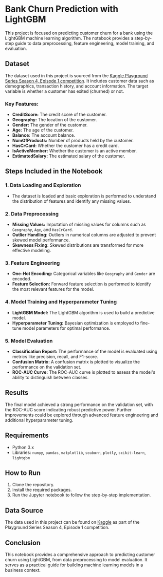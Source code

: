# Bank Churn Prediction with LightGBM

This project is focused on predicting customer churn for a bank using the LightGBM machine learning algorithm. The notebook provides a step-by-step guide to data preprocessing, feature engineering, model training, and evaluation.

## Dataset

The dataset used in this project is sourced from the [Kaggle Playground Series Season 4, Episode 1 competition](https://www.kaggle.com/competitions/playground-series-s4e1). It includes customer data such as demographics, transaction history, and account information. The target variable is whether a customer has exited (churned) or not.

### Key Features:
- **CreditScore:** The credit score of the customer.
- **Geography:** The location of the customer.
- **Gender:** The gender of the customer.
- **Age:** The age of the customer.
- **Balance:** The account balance.
- **NumOfProducts:** Number of products held by the customer.
- **HasCrCard:** Whether the customer has a credit card.
- **IsActiveMember:** Whether the customer is an active member.
- **EstimatedSalary:** The estimated salary of the customer.

## Steps Included in the Notebook

### 1. **Data Loading and Exploration**
   - The dataset is loaded and basic exploration is performed to understand the distribution of features and identify any missing values.

### 2. **Data Preprocessing**
   - **Missing Values:** Imputation of missing values for columns such as `Geography`, `Age`, and `HasCrCard`.
   - **Outlier Handling:** Outliers in numerical columns are adjusted to prevent skewed model performance.
   - **Skewness Fixing:** Skewed distributions are transformed for more effective modeling.

### 3. **Feature Engineering**
   - **One-Hot Encoding:** Categorical variables like `Geography` and `Gender` are encoded.
   - **Feature Selection:** Forward feature selection is performed to identify the most relevant features for the model.

### 4. **Model Training and Hyperparameter Tuning**
   - **LightGBM Model:** The LightGBM algorithm is used to build a predictive model.
   - **Hyperparameter Tuning:** Bayesian optimization is employed to fine-tune model parameters for optimal performance.

### 5. **Model Evaluation**
   - **Classification Report:** The performance of the model is evaluated using metrics like precision, recall, and F1-score.
   - **Confusion Matrix:** A confusion matrix is plotted to visualize the performance on the validation set.
   - **ROC-AUC Curve:** The ROC-AUC curve is plotted to assess the model's ability to distinguish between classes.

## Results

The final model achieved a strong performance on the validation set, with the ROC-AUC score indicating robust predictive power. Further improvements could be explored through advanced feature engineering and additional hyperparameter tuning.

## Requirements

- Python 3.x
- Libraries: `numpy`, `pandas`, `matplotlib`, `seaborn`, `plotly`, `scikit-learn`, `lightgbm`

## How to Run

1. Clone the repository.
2. Install the required packages.
3. Run the Jupyter notebook to follow the step-by-step implementation.

## Data Source

The data used in this project can be found on [Kaggle](https://www.kaggle.com/competitions/playground-series-s4e1) as part of the Playground Series Season 4, Episode 1 competition.

## Conclusion

This notebook provides a comprehensive approach to predicting customer churn using LightGBM, from data preprocessing to model evaluation. It serves as a practical guide for building machine learning models in a business context.
